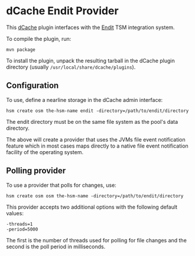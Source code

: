 dCache Endit Provider
==============================================

This [dCache] plugin interfaces with the [Endit] TSM integration system.

To compile the plugin, run:

    mvn package

To install the plugin, unpack the resulting tarball in the dCache
plugin directory (usually `/usr/local/share/dcache/plugins`).

## Configuration

To use, define a nearline storage in the dCache admin interface:

    hsm create osm the-hsm-name endit -directory=/path/to/endit/directory

The endit directory must be on the same file system as the pool's
data directory.

The above will create a provider that uses the JVMs file event
notification feature which in most cases maps directly to a native
file event notification facility of the operating system. 

## Polling provider

To use a provider that polls for changes, use:

    hsm create osm osm the-hsm-name -directory=/path/to/endit/directory

This provider accepts two additional options with the following default
values:

    -threads=1
    -period=5000

The first is the number of threads used for polling for file changes
and the second is the poll period in milliseconds.

[dCache]: http://www.dcache.org/
[Endit]: https://github.com/neicnordic/endit
